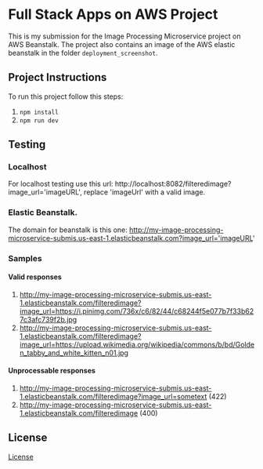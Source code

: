# Full Stack Apps on AWS Project

This is my submission for the Image Processing Microservice project on AWS Beanstalk. The project also contains an image of the AWS elastic beanstalk in the folder `deployment_screenshot`. 


## Project Instructions

To run this project follow this steps:

1. `npm install`
2. `npm run dev`

## Testing

### Localhost
For localhost testing use this url: http://localhost:8082/filteredimage?image_url='imageURL', replace 'imageUrl' with a valid image.

### Elastic Beanstalk.
The domain for beanstalk is this one: http://my-image-processing-microservice-submis.us-east-1.elasticbeanstalk.com?image_url='imageURL'

### Samples
#### Valid responses
1. http://my-image-processing-microservice-submis.us-east-1.elasticbeanstalk.com/filteredimage?image_url=https://i.pinimg.com/736x/c6/82/44/c68244f5e077b7f33b627c3afc739f2b.jpg
2. http://my-image-processing-microservice-submis.us-east-1.elasticbeanstalk.com/filteredimage?image_url=https://upload.wikimedia.org/wikipedia/commons/b/bd/Golden_tabby_and_white_kitten_n01.jpg

#### Unprocessable responses
1. http://my-image-processing-microservice-submis.us-east-1.elasticbeanstalk.com/filteredimage?image_url=sometext (422)
2. http://my-image-processing-microservice-submis.us-east-1.elasticbeanstalk.com/filteredimage (400)

## License

[License](LICENSE.txt)
